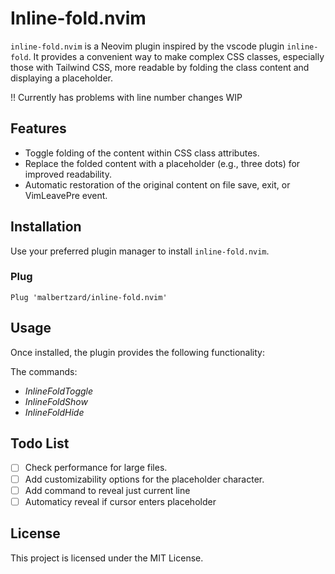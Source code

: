 # Inline-fold.nvim

`inline-fold.nvim` is a Neovim plugin inspired by the vscode plugin `inline-fold`. It provides a convenient way to make complex CSS classes, especially those with Tailwind CSS, more readable by folding the class content and displaying a placeholder.


!! Currently has problems with line number changes WIP

## Features

- Toggle folding of the content within CSS class attributes.
- Replace the folded content with a placeholder (e.g., three dots) for improved readability.
- Automatic restoration of the original content on file save, exit, or VimLeavePre event.

## Installation

Use your preferred plugin manager to install `inline-fold.nvim`.

### Plug

```vim
Plug 'malbertzard/inline-fold.nvim'
```

## Usage
Once installed, the plugin provides the following functionality:

The commands:
- *InlineFoldToggle*
- *InlineFoldShow*
- *InlineFoldHide*

## Todo List
 - [ ] Check performance for large files.
 - [ ] Add customizability options for the placeholder character.
 - [ ] Add command to reveal just current line
 - [ ] Automaticy reveal if cursor enters placeholder

## License
This project is licensed under the MIT License.

